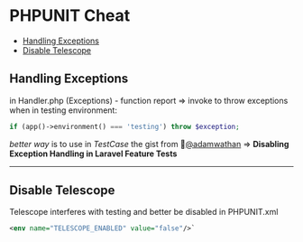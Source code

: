 # PHPUNIT Cheat
* [Handling Exceptions](#handling-exceptions)
* [Disable Telescope](#disable-telescope)

## Handling Exceptions
in Handler.php (Exceptions) - function report => invoke to throw exceptions when in testing environment:
```php
if (app()->environment() === 'testing') throw $exception;
```
*better way* is to use in *TestCase* the gist from :link:[@adamwathan](https://gist.github.com/adamwathan/125847c7e3f16b88fa33a9f8b42333da) => **Disabling Exception Handling in Laravel Feature Tests**

---
## Disable Telescope
Telescope interferes with testing and better be disabled in PHPUNIT.xml
```xml
<env name="TELESCOPE_ENABLED" value="false"/>`
```
<!--stackedit_data:
eyJoaXN0b3J5IjpbOTgzMTM3MTgzLDE2NjQzNzA2NzcsLTExND
YyNTAzMjBdfQ==
-->
